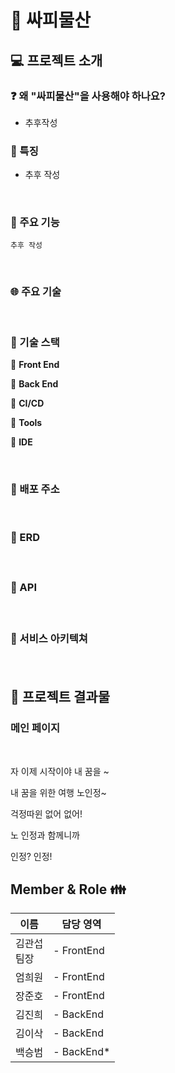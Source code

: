 # :wave: 싸피물산

## :computer: 프로젝트 소개

### :question: 왜 "싸피물산"을 사용해야 하나요?

- 추후작성

### :star2: 특징

- 추후 작성

<br />

### :feet: 주요 기능

    추후 작성

<br />

### 🌐 주요 기술

<br />

### 🔨 기술 스택

📕 **Front End**

📘 **Back End**

📗 **CI/CD**

📒 **Tools**

📓 **IDE**

<br />

### 🚀 배포 주소

<br />

### 🎫 ERD

#### 

<br />

### 🍏 API

#### 

#### 

#### 

<br />

### 🎇 서비스 아키텍쳐

#### 

<br />

## 📜 프로젝트 결과물

### 메인 페이지

<br />

자 이제 시작이야 내 꿈을 ~

내 꿈을 위한 여행 노인정~

걱정따윈 없어 없어!

노 인정과 함께니까

인정? 인정!

## Member & Role 👪

| 이름        | 담당 영역      |
| --------- | ---------- |
| 김관섭<br>팀장 | - FrontEnd |
| 엄희원<br>   | - FrontEnd |
| 장준호<br>   | - FrontEnd |
| 김진희<br>   | - BackEnd  |
| 김이삭<br>   | - BackEnd  |
| 백승범<br>   | - BackEnd* |
